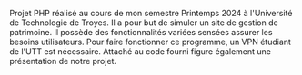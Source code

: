 Projet PHP réalisé au cours de mon semestre Printemps 2024 à l'Université de Technologie de Troyes.
Il a pour but de simuler un site de gestion de patrimoine. Il possède des fonctionnalités variées sensées assurer les besoins utilisateurs.
Pour faire fonctionner ce programme, un VPN étudiant de l'UTT est nécessaire.
Attaché au code fourni figure également une présentation de notre projet.
